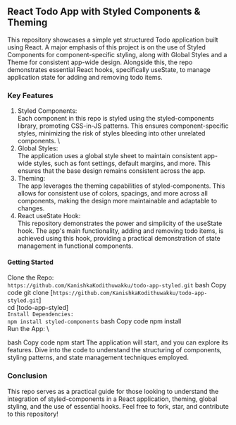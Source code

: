 ## React Todo App with Styled Components & Theming
This repository showcases a simple yet structured Todo application built using React. A major emphasis of this project is on the use of Styled Components for component-specific styling, along with Global Styles and a Theme for consistent app-wide design. Alongside this, the repo demonstrates essential React hooks, specifically useState, to manage application state for adding and removing todo items.

### Key Features
1. Styled Components: \
Each component in this repo is styled using the styled-components library, promoting CSS-in-JS patterns. This ensures component-specific styles, minimizing the risk of styles bleeding into other unrelated components. \
2. Global Styles: \
The application uses a global style sheet to maintain consistent app-wide styles, such as font settings, default margins, and more. This ensures that the base design remains consistent across the app.
3. Theming: \
The app leverages the theming capabilities of styled-components. This allows for consistent use of colors, spacings, and more across all components, making the design more maintainable and adaptable to changes.
4. React useState Hook: \
This repository demonstrates the power and simplicity of the useState hook. The app's main functionality, adding and removing todo items, is achieved using this hook, providing a practical demonstration of state management in functional components.
#### Getting Started
Clone the Repo: \
`https://github.com/KanishkaKodithuwakku/todo-app-styled.git`
bash
Copy code
git clone [`https://github.com/KanishkaKodithuwakku/todo-app-styled.git`] \
cd [todo-app-styled] \
`Install Dependencies:` \
`npm install styled-components`
bash 
Copy code
npm install \
Run the App: \

bash
Copy code
npm start
The application will start, and you can explore its features. Dive into the code to understand the structuring of components, styling patterns, and state management techniques employed.

### Conclusion
This repo serves as a practical guide for those looking to understand the integration of styled-components in a React application, theming, global styling, and the use of essential hooks. Feel free to fork, star, and contribute to this repository!
